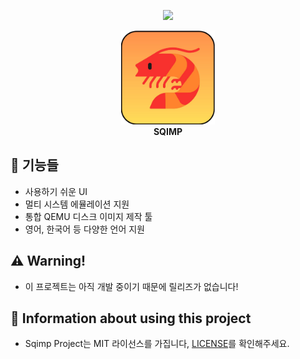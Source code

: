 <p align="center">
	<img src="https://capsule-render.vercel.app/api?type=waving&height=300&color=gradient&text=Sqimp&reversal=false&section=header&textBg=false&animation=fadeIn&desc=QEMU%20GUI%20wrapper%20written%20with%20Go%20and%20Fyne&descAlign=50&descAlignY=55&fontAlignY=34">
</p>
<p align="center">
	<img src="../sqimp.png" width="150" height="150">
    <br />
    <strong>SQIMP</strong>
</p>

## 👀 기능들
- 사용하기 쉬운 UI
- 멀티 시스템 에뮬레이션 지원
- 통합 QEMU 디스크 이미지 제작 툴
- 영어, 한국어 등 다양한 언어 지원
  
## ⚠ Warning!
- 이 프로젝트는 아직 개발 중이기 때문에 릴리즈가 없습니다!

## 📜 Information about using this project
- Sqimp Project는 MIT 라이선스를 가집니다, [LICENSE](https://github.com/RedBe-an/Sqimp/blob/main/LICENSE)를 확인해주세요.